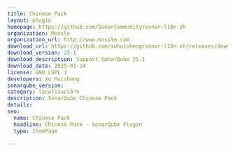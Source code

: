 ```yaml
---
title: Chinese Pack
layout: plugin
homepage: https://github.com/SonarCommunity/sonar-l10n-zh
organization: Mossle
organization_url: http://www.mossle.com
download_url: https://github.com/xuhuisheng/sonar-l10n-zh/releases/download/sonar-l10n-zh-plugin-25.1/sonar-l10n-zh-plugin-25.1.jar
download_version: 25.1
download_description: Support SonarQube 25.1
download_date: 2025-01-24
license: GNU LGPL 3
developers: Xu Huisheng
sonarqube_version: 
category: localizaciã³n
description: SonarQube Chinese Pack
details: 
seo:
  name: Chinese Pack
  headline: Chinese Pack - SonarQube Plugin
  type: ItemPage

---
```

